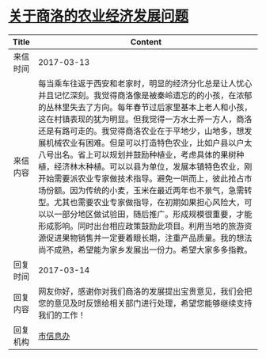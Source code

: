 # <a href="http://www.shangluo.gov.cn/zmhd/ldxxxx.jsp?urltype=leadermail.LeaderMailContentUrl&wbtreeid=1112&leadermailid=4036">关于商洛的农业经济发展问题</a>
|Title|Content|
|:---:|---|
|来信时间|2017-03-13|
|来信内容|每当乘车往返于西安和老家时，明显的经济分化总是让人忧心并且记忆深刻。我觉得商洛像是被秦岭遗忘的的小孩，在浓郁的丛林里失去了方向。每年春节过后家里基本上老人和小孩，这在村镇表现的犹为明显。但我觉得一方水土养一方人，商洛还是有路可走的。我觉得商洛农业在于平地少，山地多，想发展机械农业有困难。但是可以打造特色农业，比如户县以户太八号出名。省上可以规划并鼓励种植业，考虑具体的果树种植，经济林木种植。可以以县为单位，发展本镇特色农业，刚开始需要派农业专家做技术指导。避免一哄而上，彼此抢占市场份额。因为传统的小麦，玉米在最近两年也不景气，急需转型。尤其也需要农业专家做指导，在初期如果担心风险大，可以以一部分地区做试验田，随后推广。形成规模很重要，才能形成影响。同时出台相应政策鼓励此项目。利用当地的旅游资源促进果物销售并一定要着眼长期，注重产品质量。我的想法尚不成熟，希望能为家乡发展出一份力。希望大家多多指教。|
|回复时间|2017-03-14|
|回复内容|网友你好，感谢你对我们商洛的发展提出宝贵意见，我们会把您的意见及时反馈给相关部门进行处理，希望您能够继续支持我们的工作！|
|回复机构|<a href="../../categories/agencies/市信息办.md">市信息办</a>|
